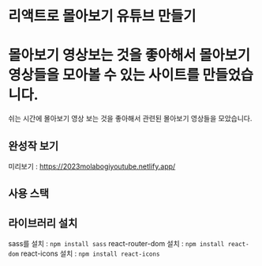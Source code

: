 # 리액트로 몰아보기 유튜브 만들기
몰아보기 영상보는 것을 좋아해서 몰아보기 영상들을 모아볼 수 있는 사이트를 만들었습니다.
=======
쉬는 시간에 몰아보기 영상 보는 것을 좋아해서 관련된 몰아보기 영상들을 모았습니다.

## 완성작 보기
미리보기 : https://2023molabogiyoutube.netlify.app/

## 사용 스택

## 라이브러리 설치
sass를 설치 : `npm install sass`
react-router-dom 설치 : `npm install react-dom`
react-icons 설치 : `npm install react-icons`
